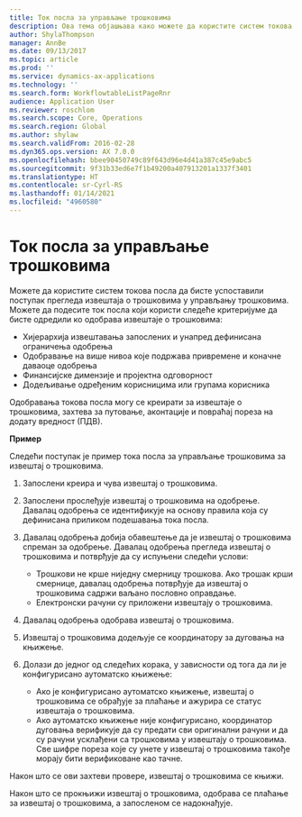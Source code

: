 ```yaml
---
title: Ток посла за управљање трошковима
description: Ова тема објашњава како можете да користите систем токова посла у услузи Microsoft Dynamics 365 Finance, да бисте успоставили поступак прегледа извештаја о трошковима у управљању трошковима.
author: ShylaThompson
manager: AnnBe
ms.date: 09/13/2017
ms.topic: article
ms.prod: ''
ms.service: dynamics-ax-applications
ms.technology: ''
ms.search.form: WorkflowtableListPageRnr
audience: Application User
ms.reviewer: roschlom
ms.search.scope: Core, Operations
ms.search.region: Global
ms.author: shylaw
ms.search.validFrom: 2016-02-28
ms.dyn365.ops.version: AX 7.0.0
ms.openlocfilehash: bbee90450749c89f643d96e4d41a387c45e9abc5
ms.sourcegitcommit: 9f31b33ed6e7f1b49200a407913201a1337f3401
ms.translationtype: HT
ms.contentlocale: sr-Cyrl-RS
ms.lasthandoff: 01/14/2021
ms.locfileid: "4960580"
---
```

# <a name="expense-management-workflow"></a>Ток посла за управљање трошковима

Можете да користите систем токова посла да бисте успоставили поступак прегледа извештаја о трошковима у управљању трошковима. Можете да подесите ток посла који користи следеће критеријуме да бисте одредили ко одобрава извештаје о трошковима:

- Хијерархија извештавања запослених и унапред дефинисана ограничења одобрења
- Одобравање на више нивоа које подржава привремене и коначне даваоце одобрења
- Финансијске димензије и пројектна одговорност
- Додељивање одређеним корисницима или групама корисника

Одобравања токова посла могу се креирати за извештаје о трошковима, захтева за путовање, аконтације и повраћај пореза на додату вредност (ПДВ).

**Пример**

Следећи поступак је пример тока посла за управљање трошковима за извештај о трошковима.

1. Запослени креира и чува извештај о трошковима.
2. Запослени прослеђује извештај о трошковима на одобрење. Давалац одобрења се идентификује на основу правила која су дефинисана приликом подешавања тока посла.
3. Давалац одобрења добија обавештење да је извештај о трошковима спреман за одобрење. Давалац одобрења прегледа извештај о трошковима и потврђује да су испуњени следећи услови:

    - Трошкови не крше ниједну смерницу трошкова. Ако трошак крши смернице, давалац одобрења потврђује да извештај о трошковима садржи ваљано пословно оправдање.
    - Електронски рачуни су приложени извештају о трошковима.

4. Давалац одобрења одобрава извештај о трошковима.
5. Извештај о трошковима додељује се координатору за дуговања на књижење.
6. Долази до једног од следећих корака, у зависности од тога да ли је конфигурисано аутоматско књижење:

    - Ако је конфигурисано аутоматско књижење, извештај о трошковима се обрађује за плаћање и ажурира се статус извештаја о трошковима.
    - Ако аутоматско књижење није конфигурисано, координатор дуговања верификује да су предати сви оригинални рачуни и да су рачуни усклађени са трошковима у извештају о трошковима. Све шифре пореза које су унете у извештај о трошковима такође морају бити верификоване као тачне.

Након што се ови захтеви провере, извештај о трошковима се књижи.

Након што се прокњижи извештај о трошковима, одобрава се плаћање за извештај о трошковима, а запосленом се надокнађује.
